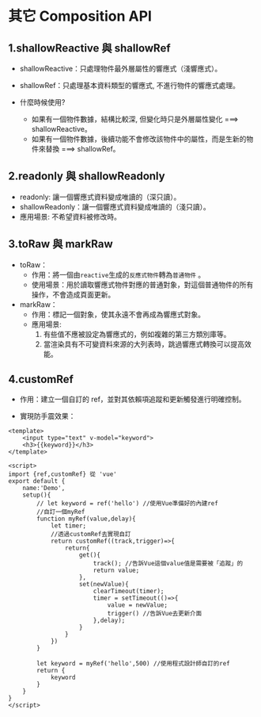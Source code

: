 # 其它 Composition API

## 1.shallowReactive 與 shallowRef

- shallowReactive：只處理物件最外層屬性的響應式（淺響應式）。
- shallowRef：只處理基本資料類型的響應式, 不進行物件的響應式處理。

- 什麼時候使用?
  - 如果有一個物件數據，結構比較深, 但變化時只是外層屬性變化 ===> shallowReactive。
  - 如果有一個物件數據，後續功能不會修改該物件中的屬性，而是生新的物件來替換 ===> shallowRef。

## 2.readonly 與 shallowReadonly

- readonly: 讓一個響應式資料變成唯讀的（深只讀）。
- shallowReadonly：讓一個響應式資料變成唯讀的（淺只讀）。
- 應用場景: 不希望資料被修改時。

## 3.toRaw 與 markRaw

- toRaw：
  - 作用：將一個由`reactive`生成的`反應式物件`轉為`普通物件` 。
  - 使用場景：用於讀取響應式物件對應的普通對象，對這個普通物件的所有操作，不會造成頁面更新。
- markRaw：
  - 作用：標記一個對象，使其永遠不會再成為響應式對象。
  - 應用場景:
     1. 有些值不應被設定為響應式的，例如複雜的第三方類別庫等。
     2. 當渲染具有不可變資料來源的大列表時，跳過響應式轉換可以提高效能。

## 4.customRef

- 作用：建立一個自訂的 ref，並對其依賴項追蹤和更新觸發進行明確控制。

- 實現防手震效果：

```vue
<template>
    <input type="text" v-model="keyword">
    <h3>{{keyword}}</h3>
</template>

<script>
import {ref,customRef} 從 'vue'
export default {
    name:'Demo',
    setup(){
        // let keyword = ref('hello') //使用Vue準備好的內建ref
        //自訂一個myRef
        function myRef(value,delay){
            let timer;
            //透過customRef去實現自訂
            return customRef((track,trigger)=>{
                return{
                    get(){
                        track(); //告訴Vue這個value值是需要被「追蹤」的
                        return value;
                    },
                    set(newValue){
                        clearTimeout(timer);
                        timer = setTimeout(()=>{
                            value = newValue;
                            trigger() //告訴Vue去更新介面
                        },delay);
                    }
                }
            })
        }

        let keyword = myRef('hello',500) //使用程式設計師自訂的ref
        return {
            keyword
        }
    }
}
</script>
```
